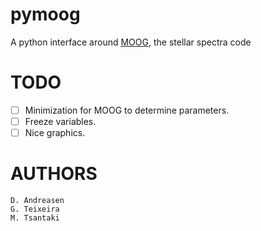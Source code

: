 pymoog
======

A python interface around [MOOG](http://www.as.utexas.edu/~chris/moog.html), the stellar spectra code


TODO
====

   - [ ] Minimization for MOOG to determine parameters.
   - [ ] Freeze variables.
   - [ ] Nice graphics.

AUTHORS
=======

    D. Andreasen
    G. Teixeira
    M. Tsantaki
